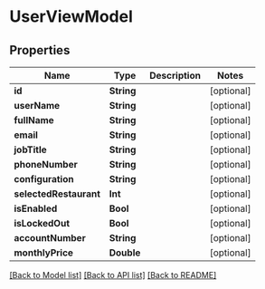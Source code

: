 # UserViewModel

## Properties
Name | Type | Description | Notes
------------ | ------------- | ------------- | -------------
**id** | **String** |  | [optional] 
**userName** | **String** |  | [optional] 
**fullName** | **String** |  | [optional] 
**email** | **String** |  | [optional] 
**jobTitle** | **String** |  | [optional] 
**phoneNumber** | **String** |  | [optional] 
**configuration** | **String** |  | [optional] 
**selectedRestaurant** | **Int** |  | [optional] 
**isEnabled** | **Bool** |  | [optional] 
**isLockedOut** | **Bool** |  | [optional] 
**accountNumber** | **String** |  | [optional] 
**monthlyPrice** | **Double** |  | [optional] 

[[Back to Model list]](../README.md#documentation-for-models) [[Back to API list]](../README.md#documentation-for-api-endpoints) [[Back to README]](../README.md)


